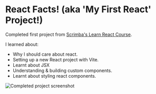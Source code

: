 # React Facts! (aka 'My First React' Project!)

Completed first project from [Scrimba's Learn React Course](https://scrimba.com/learn-react-c0e).

I learned about:

- Why I should care about react.
- Setting up a new React project with Vite.
- Learnt about JSX
- Understanding & building custom components.
- Learnt about styling react components.

![Completed project screenshot](src/assests/completed-screenshot.png)
